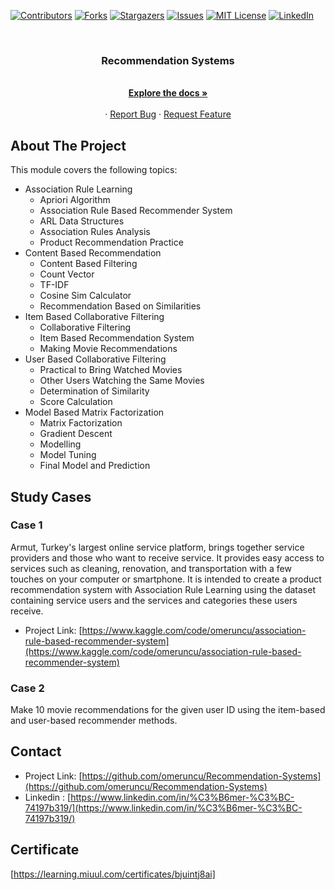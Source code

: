 [![Contributors][contributors-shield]][contributors-url]
[![Forks][forks-shield]][forks-url]
[![Stargazers][stars-shield]][stars-url]
[![Issues][issues-shield]][issues-url]
[![MIT License][license-shield]][license-url]
[![LinkedIn][linkedin-shield]][linkedin-url]

<!-- PROJECT LOGO -->
<br />
<p align="center">
  <a href="https://github.com/omeruncu/Recommendation-Systems"></a>

  <h3 align="center">Recommendation Systems</h3>

  <p align="center">
    <br />
    <a href="https://github.com/omeruncu/Recommendation-Systems"><strong>Explore the docs »</strong></a>
    <br />
    <br />
    ·
    <a href="https://github.com/omeruncu/Recommendation-Systems/issues">Report Bug</a>
    ·
    <a href="https://github.com/omeruncu/Recommendation-Systems/issues">Request Feature</a>
  </p>
</p>

<!-- ABOUT THE PROJECT -->
## About The Project
This module covers the following topics:
- Association Rule Learning
  - Apriori Algorithm
  - Association Rule Based Recommender System
  - ARL Data Structures
  - Association Rules Analysis
  - Product Recommendation Practice
- Content Based Recommendation
  - Content Based Filtering
  - Count Vector
  - TF-IDF
  - Cosine Sim Calculator
  - Recommendation Based on Similarities
- Item Based Collaborative Filtering
  - Collaborative Filtering
  - Item Based Recommendation System
  - Making Movie Recommendations
- User Based Collaborative Filtering
  - Practical to Bring Watched Movies
  - Other Users Watching the Same Movies
  - Determination of Similarity
  - Score Calculation
- Model Based Matrix Factorization
  - Matrix Factorization
  - Gradient Descent
  - Modelling
  - Model Tuning
  - Final Model and Prediction

<!-- STUDY CASES -->
## Study Cases
### Case 1 
Armut, Turkey's largest online service platform, brings together service providers and those who want to receive service. It provides easy access to services such as cleaning, renovation, and transportation with a few touches on your computer or smartphone. It is intended to create a product recommendation system with Association Rule Learning using the dataset containing service users and the services and categories these users receive.
* Project Link: [https://www.kaggle.com/code/omeruncu/association-rule-based-recommender-system](https://www.kaggle.com/code/omeruncu/association-rule-based-recommender-system)

### Case 2
Make 10 movie recommendations for the given user ID using the item-based and user-based recommender methods.

<!-- CONTACT -->
## Contact

* Project Link: [https://github.com/omeruncu/Recommendation-Systems](https://github.com/omeruncu/Recommendation-Systems)
* Linkedin : [https://www.linkedin.com/in/%C3%B6mer-%C3%BC-74197b319/](https://www.linkedin.com/in/%C3%B6mer-%C3%BC-74197b319/)

## Certificate
[https://learning.miuul.com/certificates/bjuintj8ai]

<!-- MARKDOWN LINKS & IMAGES -->
<!-- https://www.markdownguide.org/basic-syntax/#reference-style-links -->
[contributors-shield]: https://img.shields.io/github/contributors/omeruncu/Recommendation-Systems.svg?style=for-the-badge
[contributors-url]: https://github.com/omeruncu/Recommendation-Systems/graphs/contributors
[forks-shield]: https://img.shields.io/github/forks/omeruncu/Recommendation-Systems.svg?style=for-the-badge
[forks-url]: https://github.com/omeruncu/Recommendation-Systems/network/members
[stars-shield]: https://img.shields.io/github/stars/omeruncu/Recommendation-Systems.svg?style=for-the-badge
[stars-url]: https://github.com/omeruncu/Recommendation-Systems/stargazers
[issues-shield]: https://img.shields.io/github/issues/omeruncu/Recommendation-Systems.svg?style=for-the-badge
[issues-url]: https://github.com/omeruncu/Measurement-Problems/issues
[license-shield]: https://img.shields.io/github/license/omeruncu/Recommendation-Systems.svg?style=for-the-badge
[license-url]: https://github.com/omeruncu/Recommendation-Systems/blob/master/LICENSE.txt
[linkedin-shield]: https://img.shields.io/badge/-LinkedIn-black.svg?style=for-the-badge&logo=linkedin&colorB=555
[linkedin-url]: https://www.linkedin.com/in/%C3%B6mer-%C3%BC-74197b319/
